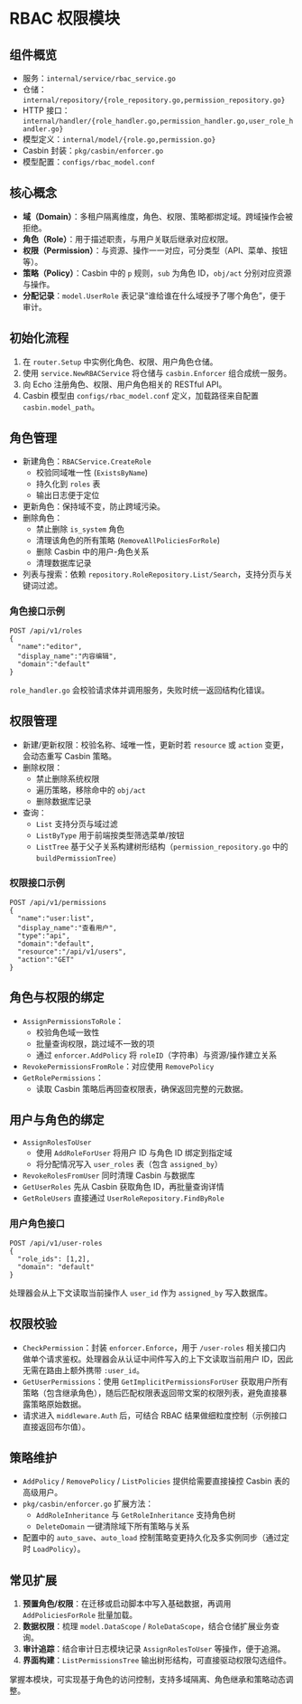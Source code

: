 # RBAC 权限模块

## 组件概览
- 服务：`internal/service/rbac_service.go`
- 仓储：`internal/repository/{role_repository.go,permission_repository.go}`
- HTTP 接口：`internal/handler/{role_handler.go,permission_handler.go,user_role_handler.go}`
- 模型定义：`internal/model/{role.go,permission.go}`
- Casbin 封装：`pkg/casbin/enforcer.go`
- 模型配置：`configs/rbac_model.conf`

## 核心概念
- **域（Domain）**：多租户隔离维度，角色、权限、策略都绑定域。跨域操作会被拒绝。
- **角色（Role）**：用于描述职责，与用户关联后继承对应权限。
- **权限（Permission）**：与资源、操作一一对应，可分类型（API、菜单、按钮等）。
- **策略（Policy）**：Casbin 中的 `p` 规则，`sub` 为角色 ID，`obj/act` 分别对应资源与操作。
- **分配记录**：`model.UserRole` 表记录“谁给谁在什么域授予了哪个角色”，便于审计。

## 初始化流程
1. 在 `router.Setup` 中实例化角色、权限、用户角色仓储。
2. 使用 `service.NewRBACService` 将仓储与 `casbin.Enforcer` 组合成统一服务。
3. 向 Echo 注册角色、权限、用户角色相关的 RESTful API。
4. Casbin 模型由 `configs/rbac_model.conf` 定义，加载路径来自配置 `casbin.model_path`。

## 角色管理
- 新建角色：`RBACService.CreateRole`
  - 校验同域唯一性 (`ExistsByName`)
  - 持久化到 `roles` 表
  - 输出日志便于定位
- 更新角色：保持域不变，防止跨域污染。
- 删除角色：
  - 禁止删除 `is_system` 角色
  - 清理该角色的所有策略 (`RemoveAllPoliciesForRole`)
  - 删除 Casbin 中的用户-角色关系
  - 清理数据库记录
- 列表与搜索：依赖 `repository.RoleRepository.List/Search`，支持分页与关键词过滤。

### 角色接口示例
```http
POST /api/v1/roles
{
  "name":"editor",
  "display_name":"内容编辑",
  "domain":"default"
}
```
`role_handler.go` 会校验请求体并调用服务，失败时统一返回结构化错误。

## 权限管理
- 新建/更新权限：校验名称、域唯一性，更新时若 `resource` 或 `action` 变更，会动态重写 Casbin 策略。
- 删除权限：
  - 禁止删除系统权限
  - 遍历策略，移除命中的 `obj/act`
  - 删除数据库记录
- 查询：
  - `List` 支持分页与域过滤
  - `ListByType` 用于前端按类型筛选菜单/按钮
  - `ListTree` 基于父子关系构建树形结构（`permission_repository.go` 中的 `buildPermissionTree`）

### 权限接口示例
```http
POST /api/v1/permissions
{
  "name":"user:list",
  "display_name":"查看用户",
  "type":"api",
  "domain":"default",
  "resource":"/api/v1/users",
  "action":"GET"
}
```

## 角色与权限的绑定
- `AssignPermissionsToRole`：
  - 校验角色域一致性
  - 批量查询权限，跳过域不一致的项
  - 通过 `enforcer.AddPolicy` 将 `roleID`（字符串）与资源/操作建立关系
- `RevokePermissionsFromRole`：对应使用 `RemovePolicy`
- `GetRolePermissions`：
  - 读取 Casbin 策略后再回查权限表，确保返回完整的元数据。

## 用户与角色的绑定
- `AssignRolesToUser`
  - 使用 `AddRoleForUser` 将用户 ID 与角色 ID 绑定到指定域
  - 将分配情况写入 `user_roles` 表（包含 `assigned_by`）
- `RevokeRolesFromUser` 同时清理 Casbin 与数据库
- `GetUserRoles` 先从 Casbin 获取角色 ID，再批量查询详情
- `GetRoleUsers` 直接通过 `UserRoleRepository.FindByRole`

### 用户角色接口
```http
POST /api/v1/user-roles
{
  "role_ids": [1,2],
  "domain": "default"
}
```
处理器会从上下文读取当前操作人 `user_id` 作为 `assigned_by` 写入数据库。

## 权限校验
- `CheckPermission`：封装 `enforcer.Enforce`，用于 `/user-roles` 相关接口内做单个请求鉴权。处理器会从认证中间件写入的上下文读取当前用户 ID，因此无需在路由上额外携带 `:user_id`。
- `GetUserPermissions`：使用 `GetImplicitPermissionsForUser` 获取用户所有策略（包含继承角色），随后匹配权限表返回带文案的权限列表，避免直接暴露策略原始数据。
- 请求进入 `middleware.Auth` 后，可结合 RBAC 结果做细粒度控制（示例接口直接返回布尔值）。

## 策略维护
- `AddPolicy` / `RemovePolicy` / `ListPolicies` 提供给需要直接操控 Casbin 表的高级用户。
- `pkg/casbin/enforcer.go` 扩展方法：
  - `AddRoleInheritance` 与 `GetRoleInheritance` 支持角色树
  - `DeleteDomain` 一键清除域下所有策略与关系
- 配置中的 `auto_save`、`auto_load` 控制策略变更持久化及多实例同步（通过定时 `LoadPolicy`）。

## 常见扩展
1. **预置角色/权限**：在迁移或启动脚本中写入基础数据，再调用 `AddPoliciesForRole` 批量加载。
2. **数据权限**：梳理 `model.DataScope` / `RoleDataScope`，结合仓储扩展业务查询。
3. **审计追踪**：结合审计日志模块记录 `AssignRolesToUser` 等操作，便于追溯。
4. **界面构建**：`ListPermissionsTree` 输出树形结构，可直接驱动权限勾选组件。

掌握本模块，可实现基于角色的访问控制，支持多域隔离、角色继承和策略动态调整。